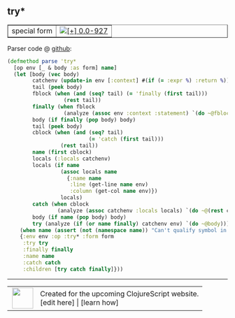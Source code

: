 ## try\*



 <table border="1">
<tr>
<td>special form</td>
<td><a href="https://github.com/cljsinfo/cljs-api-docs/tree/0.0-927"><img valign="middle" alt="[+] 0.0-927" title="Added in 0.0-927" src="https://img.shields.io/badge/+-0.0--927-lightgrey.svg"></a> </td>
</tr>
</table>









Parser code @ [github](https://github.com/clojure/clojurescript/blob/r1835/src/clj/cljs/analyzer.clj#L250-L282):

```clj
(defmethod parse 'try*
  [op env [_ & body :as form] name]
  (let [body (vec body)
        catchenv (update-in env [:context] #(if (= :expr %) :return %))
        tail (peek body)
        fblock (when (and (seq? tail) (= 'finally (first tail)))
                  (rest tail))
        finally (when fblock
                  (analyze (assoc env :context :statement) `(do ~@fblock)))
        body (if finally (pop body) body)
        tail (peek body)
        cblock (when (and (seq? tail)
                          (= 'catch (first tail)))
                 (rest tail))
        name (first cblock)
        locals (:locals catchenv)
        locals (if name
                 (assoc locals name
                   {:name name
                    :line (get-line name env)
                    :column (get-col name env)})
                 locals)
        catch (when cblock
                (analyze (assoc catchenv :locals locals) `(do ~@(rest cblock))))
        body (if name (pop body) body)
        try (analyze (if (or name finally) catchenv env) `(do ~@body))]
    (when name (assert (not (namespace name)) "Can't qualify symbol in catch"))
    {:env env :op :try* :form form
     :try try
     :finally finally
     :name name
     :catch catch
     :children [try catch finally]}))
```

<!--
Repo - tag - source tree - lines:

 <pre>
clojurescript @ r1835
└── src
    └── clj
        └── cljs
            └── <ins>[analyzer.clj:250-282](https://github.com/clojure/clojurescript/blob/r1835/src/clj/cljs/analyzer.clj#L250-L282)</ins>
</pre>

-->

---




 <table>
<tr><td>
<img valign="middle" align="right" width="48px" src="http://i.imgur.com/Hi20huC.png">
</td><td>
Created for the upcoming ClojureScript website.<br>
[edit here] | [learn how]
</td></tr></table>

[edit here]:https://github.com/cljsinfo/cljs-api-docs/blob/master/cljsdoc/special_trySTAR.cljsdoc
[learn how]:https://github.com/cljsinfo/cljs-api-docs/wiki/cljsdoc-files

<!--

This information was too distracting to show to readers, but I'll leave it
commented here since it is helpful to:

- pretty-print the data used to generate this document
- and show how to retrieve that data



The API data for this symbol:

```clj
{:ns "special",
 :name "try*",
 :type "special form",
 :source {:code "(defmethod parse 'try*\n  [op env [_ & body :as form] name]\n  (let [body (vec body)\n        catchenv (update-in env [:context] #(if (= :expr %) :return %))\n        tail (peek body)\n        fblock (when (and (seq? tail) (= 'finally (first tail)))\n                  (rest tail))\n        finally (when fblock\n                  (analyze (assoc env :context :statement) `(do ~@fblock)))\n        body (if finally (pop body) body)\n        tail (peek body)\n        cblock (when (and (seq? tail)\n                          (= 'catch (first tail)))\n                 (rest tail))\n        name (first cblock)\n        locals (:locals catchenv)\n        locals (if name\n                 (assoc locals name\n                   {:name name\n                    :line (get-line name env)\n                    :column (get-col name env)})\n                 locals)\n        catch (when cblock\n                (analyze (assoc catchenv :locals locals) `(do ~@(rest cblock))))\n        body (if name (pop body) body)\n        try (analyze (if (or name finally) catchenv env) `(do ~@body))]\n    (when name (assert (not (namespace name)) \"Can't qualify symbol in catch\"))\n    {:env env :op :try* :form form\n     :try try\n     :finally finally\n     :name name\n     :catch catch\n     :children [try catch finally]}))",
          :title "Parser code",
          :repo "clojurescript",
          :tag "r1835",
          :filename "src/clj/cljs/analyzer.clj",
          :lines [250 282]},
 :full-name "special/try*",
 :full-name-encode "special_trySTAR",
 :history [["+" "0.0-927"]]}

```

Retrieve the API data for this symbol:

```clj
;; from Clojure REPL
(require '[clojure.edn :as edn])
(-> (slurp "https://raw.githubusercontent.com/cljsinfo/cljs-api-docs/catalog/cljs-api.edn")
    (edn/read-string)
    (get-in [:symbols "special/try*"]))
```

-->
